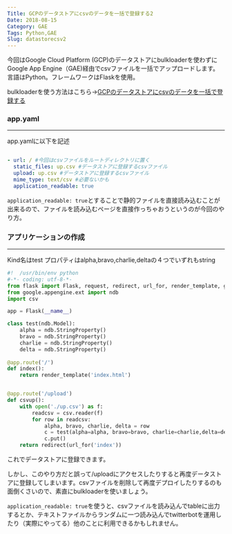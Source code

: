 ```yaml
---
Title: GCPのデータストアにcsvのデータを一括で登録する2
Date: 2018-08-15
Category: GAE
Tags: Python,GAE
Slug: datastorecsv2
---
```


今回はGoogle Cloud Platform (GCP)のデータストアにbulkloaderを使わずにGoogle App Engine（GAE)経由でcsvファイルを一括でアップロードします。
言語はPython。フレームワークはFlaskを使用。

bulkloaderを使う方法はこちら→[GCPのデータストアにcsvのデータを一括で登録する](https://www.ravness.com/2018/08/datastorecsv)

### app.yaml
---

app.yamlに以下を記述

```yaml

- url: / #今回はcsvファイルをルートディレクトリに置く
  static_files: up.csv #データストアに登録するcsvファイル
  upload: up.csv #データストアに登録するcsvファイル
  mime_type: text/csv #必要ないかも
  application_readable: true

```

`application_readable: true`とすることで静的ファイルを直接読み込むことが出来るので、ファイルを読み込むページを直接作っちゃおうというのが今回のやり方。

### アプリケーションの作成
---

Kind名はtest プロパティはalpha,bravo,charlie,deltaの４つでいずれもstring

```python
#!  /usr/bin/env python
#-*- coding: utf-8-*- 
from flask import Flask, request, redirect, url_for, render_template, g
from google.appengine.ext import ndb
import csv

app = Flask(__name__)

class test(ndb.Model):
	alpha = ndb.StringProperty()
	bravo = ndb.StringProperty()
	charlie = ndb.StringProperty()
	delta = ndb.StringProperty()
	
@app.route('/')
def index():
	return render_template('index.html')


@app.route('/upload')
def csvup():
	with open('./up.csv') as f:
		readcsv = csv.reader(f)
		for row in readcsv:
			alpha, bravo, charlie, delta = row
			c = test(alpha=alpha, bravo=bravo, charlie=charlie,delta=delta)
			c.put()
	return redirect(url_for('index'))

```

これでデータストアに登録できます。

しかし、このやり方だと誤って/uploadにアクセスしたりすると再度データストアに登録してしまいます。csvファイルを削除して再度デプロイしたりするのも面倒くさいので、素直にbulkloaderを使いましょう。

`application_readable: true`を使うと、csvファイルを読み込んでtableに出力するとか、テキストファイルからランダムに一つ読み込んでtwitterbotを運用したり（実際にやってる）他のことに利用できるかもしれません。
